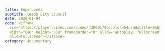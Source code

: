 ```yaml
---
title: SuperLeeds
subtitle: Leeds City Council
date: 2020-01-04
code: <iframe
  src="https://player.vimeo.com/video/438601796?color=b4d7ad&title=0&byline=0&portrait=0"
  width="640" height="360" frameborder="0" allow="autoplay; fullscreen"
  allowfullscreen></iframe>
category: documentary
---
```

